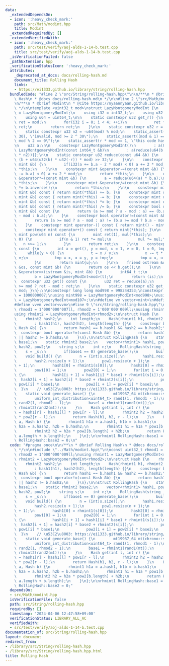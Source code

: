 ```yaml
---
data:
  _extendedDependsOn:
  - icon: ':heavy_check_mark:'
    path: src/Math/modint.hpp
    title: Modint
  _extendedRequiredBy: []
  _extendedVerifiedWith:
  - icon: ':heavy_check_mark:'
    path: src/test/verify/aoj-alds-1-14-b.test.cpp
    title: src/test/verify/aoj-alds-1-14-b.test.cpp
  _isVerificationFailed: false
  _pathExtension: hpp
  _verificationStatusIcon: ':heavy_check_mark:'
  attributes:
    _deprecated_at_docs: docs/rolling-hash.md
    document_title: Rolling Hash
    links:
    - https://ei1333.github.io/library/string/rolling-hash.hpp
  bundledCode: "#line 2 \"src/String/rolling-hash.hpp\"\n\n/**\n * @brief Rolling\
    \ Hash\n * @docs docs/rolling-hash.md\n */\n\n#line 2 \"src/Math/modint.hpp\"\n\
    \n/**\n * @brief Modint\n * @cite https://nyaannyaan.github.io/library/modint/modint.hpp\n\
    \ */\n\ntemplate <uint32_t mod>\nstruct LazyMontgomeryModInt {\n    using mint\
    \ = LazyMontgomeryModInt;\n    using i32 = int32_t;\n    using u32 = uint32_t;\n\
    \    using u64 = uint64_t;\n\n    static constexpr u32 get_r() {\n        u32\
    \ ret = mod;\n        for(i32 i = 0; i < 4; ++i)\n            ret *= 2 - mod *\
    \ ret;\n        return ret;\n    }\n\n    static constexpr u32 r = get_r();\n\
    \    static constexpr u32 n2 = -u64(mod) % mod;\n    static_assert(mod < (1 <<\
    \ 30), \"invalid, mod >= 2 ^ 30\");\n    static_assert((mod & 1) == 1, \"invalid,\
    \ mod % 2 == 0\");\n    static_assert(r * mod == 1, \"this code has bugs.\");\n\
    \n    u32 a;\n\n    constexpr LazyMontgomeryModInt()\n        : a(0) {}\n    constexpr\
    \ LazyMontgomeryModInt(const int64_t &b)\n        : a(reduce(u64(b % mod + mod)\
    \ * n2)){};\n\n    static constexpr u32 reduce(const u64 &b) {\n        return\
    \ (b + u64(u32(b) * u32(-r)) * mod) >> 32;\n    }\n\n    constexpr mint &operator+=(const\
    \ mint &b) {\n        if(i32(a += b.a - 2 * mod) < 0) a += 2 * mod;\n        return\
    \ *this;\n    }\n\n    constexpr mint &operator-=(const mint &b) {\n        if(i32(a\
    \ -= b.a) < 0) a += 2 * mod;\n        return *this;\n    }\n\n    constexpr mint\
    \ &operator*=(const mint &b) {\n        a = reduce(u64(a) * b.a);\n        return\
    \ *this;\n    }\n\n    constexpr mint &operator/=(const mint &b) {\n        *this\
    \ *= b.inverse();\n        return *this;\n    }\n\n    constexpr mint operator+(const\
    \ mint &b) const { return mint(*this) += b; }\n    constexpr mint operator-(const\
    \ mint &b) const { return mint(*this) -= b; }\n    constexpr mint operator*(const\
    \ mint &b) const { return mint(*this) *= b; }\n    constexpr mint operator/(const\
    \ mint &b) const { return mint(*this) /= b; }\n    constexpr bool operator==(const\
    \ mint &b) const {\n        return (a >= mod ? a - mod : a) == (b.a >= mod ? b.a\
    \ - mod : b.a);\n    }\n    constexpr bool operator!=(const mint &b) const {\n\
    \        return (a >= mod ? a - mod : a) != (b.a >= mod ? b.a - mod : b.a);\n\
    \    }\n    constexpr mint operator-() const { return mint() - mint(*this); }\n\
    \    constexpr mint operator+() const { return mint(*this); }\n\n    constexpr\
    \ mint pow(u64 n) const {\n        mint ret(1), mul(*this);\n        while(n >\
    \ 0) {\n            if(n & 1) ret *= mul;\n            mul *= mul;\n         \
    \   n >>= 1;\n        }\n        return ret;\n    }\n\n    constexpr mint inverse()\
    \ const {\n        int x = get(), y = mod, u = 1, v = 0, t = 0, tmp = 0;\n   \
    \     while(y > 0) {\n            t = x / y;\n            x -= t * y, u -= t *\
    \ v;\n            tmp = x, x = y, y = tmp;\n            tmp = u, u = v, v = tmp;\n\
    \        }\n        return mint{u};\n    }\n\n    friend ostream &operator<<(ostream\
    \ &os, const mint &b) {\n        return os << b.get();\n    }\n\n    friend istream\
    \ &operator>>(istream &is, mint &b) {\n        int64_t t;\n        is >> t;\n\
    \        b = LazyMontgomeryModInt<mod>(t);\n        return (is);\n    }\n\n  \
    \  constexpr u32 get() const {\n        u32 ret = reduce(a);\n        return ret\
    \ >= mod ? ret - mod : ret;\n    }\n\n    static constexpr u32 get_mod() { return\
    \ mod; }\n};\n\nconstexpr long long mod998 = 998244353;\nconstexpr long long mod107\
    \ = 1000000007;\nusing mint998 = LazyMontgomeryModInt<mod998>;\nusing mint107\
    \ = LazyMontgomeryModInt<mod107>;\n\n#define vm vector<mint>\n#define vvm vector<vm>\n\
    #define vvvm vector<vvm>\n#line 9 \"src/String/rolling-hash.hpp\"\n\nconst uint32_t\
    \ rhmod1 = 1'000'000'007ll, rhmod2 = 1'000'000'009ll;\nusing rhmint1 = LazyMontgomeryModInt<rhmod1>;\n\
    using rhmint2 = LazyMontgomeryModInt<rhmod2>;\n\nstruct Hash {\n    rhmint1 hash1;\n\
    \    rhmint2 hash2;\n    int length;\n    Hash(rhmint1 h1, rhmint2 h2, int length)\n\
    \        : hash1(h1), hash2(h2), length(length) {}\n    constexpr bool operator==(const\
    \ Hash &b) {\n        return hash1 == b.hash1 && hash2 == b.hash2;\n    }\n  \
    \  constexpr bool operator!=(const Hash &b) {\n        return hash1 != b.hash1\
    \ || hash2 != b.hash2;\n    }\n};\n\nstruct RollingHash {\n    static rhmint1\
    \ base1;\n    static rhmint2 base2;\n    vector<rhmint1> hash1, pow1;\n    vector<rhmint2>\
    \ hash2, pow2;\n    string s;\n    int n;\n    RollingHash(string _s) {\n    \
    \    s = _s;\n        if(base1 == 0) generate_base();\n        build();\n    }\n\
    \    void build() {\n        n = (int)s.size();\n        hash1.resize(n + 1);\n\
    \        hash2.resize(n + 1);\n        pow1.resize(n + 1);\n        pow2.resize(n\
    \ + 1);\n        hash1[0] = rhmint1(s[0]);\n        hash2[0] = rhmint2(s[0]);\n\
    \        pow1[0] = 1;\n        pow2[0] = 1;\n        for(int i = 0; i < n; ++i)\
    \ {\n            hash1[i + 1] = hash1[i] * base1 + rhmint1(s[i]);\n          \
    \  hash2[i + 1] = hash2[i] * base2 + rhmint2(s[i]);\n            pow1[i + 1] =\
    \ pow1[i] * base1;\n            pow2[i + 1] = pow2[i] * base2;\n        }\n  \
    \  }\n    // \u53C2\u8003: https://ei1333.github.io/library/string/rolling-hash.hpp\n\
    \    static void generate_base() {\n        mt19937_64 mt(chrono::steady_clock::now().time_since_epoch().count());\n\
    \        uniform_int_distribution<uint64_t> rand1(1, rhmod1 - 1);\n        uniform_int_distribution<uint64_t>\
    \ rand2(1, rhmod2 - 1);\n        base1 = rhmint1(rand1(mt));\n        base2 =\
    \ rhmint2(rand2(mt));\n    }\n    Hash get(int l, int r) {\n        rhmint1 h1\
    \ = hash1[r] - hash1[l] * pow1[r - l];\n        rhmint2 h2 = hash2[r] - hash2[l]\
    \ * pow2[r - l];\n        return Hash(h1, h2, r - l);\n    }\n    Hash concat(Hash\
    \ a, Hash b) {\n        rhmint1 h1a = a.hash1, h1b = b.hash1;\n        rhmint2\
    \ h2a = a.hash2, h2b = b.hash2;\n        rhmint1 h1 = h1a * pow1[b.length] + h1b;\n\
    \        rhmint2 h2 = h2a * pow2[b.length] + h2b;\n        return Hash(h1, h2,\
    \ a.length + b.length);\n    }\n};\n\nrhmint1 RollingHash::base1 = 0;\nrhmint2\
    \ RollingHash::base2 = 0;\n"
  code: "#pragma once\n\n/**\n * @brief Rolling Hash\n * @docs docs/rolling-hash.md\n\
    \ */\n\n#include \"../Math/modint.hpp\"\n\nconst uint32_t rhmod1 = 1'000'000'007ll,\
    \ rhmod2 = 1'000'000'009ll;\nusing rhmint1 = LazyMontgomeryModInt<rhmod1>;\nusing\
    \ rhmint2 = LazyMontgomeryModInt<rhmod2>;\n\nstruct Hash {\n    rhmint1 hash1;\n\
    \    rhmint2 hash2;\n    int length;\n    Hash(rhmint1 h1, rhmint2 h2, int length)\n\
    \        : hash1(h1), hash2(h2), length(length) {}\n    constexpr bool operator==(const\
    \ Hash &b) {\n        return hash1 == b.hash1 && hash2 == b.hash2;\n    }\n  \
    \  constexpr bool operator!=(const Hash &b) {\n        return hash1 != b.hash1\
    \ || hash2 != b.hash2;\n    }\n};\n\nstruct RollingHash {\n    static rhmint1\
    \ base1;\n    static rhmint2 base2;\n    vector<rhmint1> hash1, pow1;\n    vector<rhmint2>\
    \ hash2, pow2;\n    string s;\n    int n;\n    RollingHash(string _s) {\n    \
    \    s = _s;\n        if(base1 == 0) generate_base();\n        build();\n    }\n\
    \    void build() {\n        n = (int)s.size();\n        hash1.resize(n + 1);\n\
    \        hash2.resize(n + 1);\n        pow1.resize(n + 1);\n        pow2.resize(n\
    \ + 1);\n        hash1[0] = rhmint1(s[0]);\n        hash2[0] = rhmint2(s[0]);\n\
    \        pow1[0] = 1;\n        pow2[0] = 1;\n        for(int i = 0; i < n; ++i)\
    \ {\n            hash1[i + 1] = hash1[i] * base1 + rhmint1(s[i]);\n          \
    \  hash2[i + 1] = hash2[i] * base2 + rhmint2(s[i]);\n            pow1[i + 1] =\
    \ pow1[i] * base1;\n            pow2[i + 1] = pow2[i] * base2;\n        }\n  \
    \  }\n    // \u53C2\u8003: https://ei1333.github.io/library/string/rolling-hash.hpp\n\
    \    static void generate_base() {\n        mt19937_64 mt(chrono::steady_clock::now().time_since_epoch().count());\n\
    \        uniform_int_distribution<uint64_t> rand1(1, rhmod1 - 1);\n        uniform_int_distribution<uint64_t>\
    \ rand2(1, rhmod2 - 1);\n        base1 = rhmint1(rand1(mt));\n        base2 =\
    \ rhmint2(rand2(mt));\n    }\n    Hash get(int l, int r) {\n        rhmint1 h1\
    \ = hash1[r] - hash1[l] * pow1[r - l];\n        rhmint2 h2 = hash2[r] - hash2[l]\
    \ * pow2[r - l];\n        return Hash(h1, h2, r - l);\n    }\n    Hash concat(Hash\
    \ a, Hash b) {\n        rhmint1 h1a = a.hash1, h1b = b.hash1;\n        rhmint2\
    \ h2a = a.hash2, h2b = b.hash2;\n        rhmint1 h1 = h1a * pow1[b.length] + h1b;\n\
    \        rhmint2 h2 = h2a * pow2[b.length] + h2b;\n        return Hash(h1, h2,\
    \ a.length + b.length);\n    }\n};\n\nrhmint1 RollingHash::base1 = 0;\nrhmint2\
    \ RollingHash::base2 = 0;"
  dependsOn:
  - src/Math/modint.hpp
  isVerificationFile: false
  path: src/String/rolling-hash.hpp
  requiredBy: []
  timestamp: '2024-04-06 12:47:58+09:00'
  verificationStatus: LIBRARY_ALL_AC
  verifiedWith:
  - src/test/verify/aoj-alds-1-14-b.test.cpp
documentation_of: src/String/rolling-hash.hpp
layout: document
redirect_from:
- /library/src/String/rolling-hash.hpp
- /library/src/String/rolling-hash.hpp.html
title: Rolling Hash
---
```

